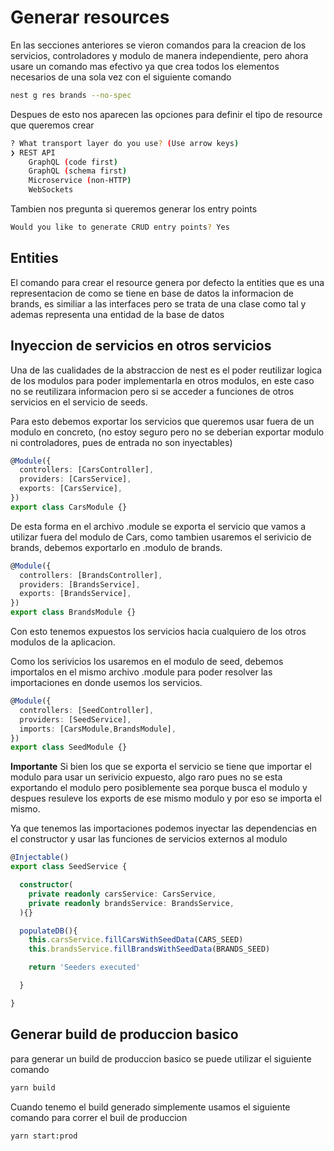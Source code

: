 # Generar resources

En las secciones anteriores se vieron comandos para la creacion de los servicios, controladores y modulo de manera independiente, pero ahora usare un comando mas efectivo ya que crea todos los elementos necesarios de una sola vez con el siguiente comando

```bash
nest g res brands --no-spec
```

Despues de esto nos aparecen las opciones para definir el tipo de resource que queremos crear

```bash
? What transport layer do you use? (Use arrow keys) 
❯ REST API
    GraphQL (code first)
    GraphQL (schema first)
    Microservice (non-HTTP)
    WebSockets
```

Tambien nos pregunta si queremos generar los entry points

```bash
Would you like to generate CRUD entry points? Yes
```


## Entities

El comando para crear el resource genera por defecto la entities que es una representacion de como se tiene en base de datos la informacion de brands, es similiar a las interfaces pero se trata de una clase como tal y ademas representa una entidad de la base de datos

## Inyeccion de servicios en otros servicios

Una de las cualidades de la abstraccion de nest es el poder reutilizar logica de los modulos para poder implementarla en otros modulos, en este caso no se reutilizara informacion pero si se acceder a funciones de otros servicios en el servicio de seeds.

Para esto debemos exportar los servicios que queremos usar fuera de un modulo en concreto, (no estoy seguro pero no se deberian exportar modulo ni controladores, pues de entrada no son inyectables)

```ts
@Module({
  controllers: [CarsController],
  providers: [CarsService],
  exports: [CarsService],
})
export class CarsModule {}
```

De esta forma en el archivo .module se exporta el servicio que vamos a utilizar fuera del modulo de Cars, como tambien usaremos el serivicio de brands, debemos exportarlo en .modulo de brands.

```ts
@Module({
  controllers: [BrandsController],
  providers: [BrandsService],
  exports: [BrandsService],
})
export class BrandsModule {}
```

Con esto tenemos expuestos los servicios hacia cualquiero de los otros modulos de la aplicacion. 

Como los serivicios los usaremos en el modulo de seed, debemos importalos en el mismo archivo .module para poder resolver las importaciones en donde usemos los servicios.

```ts
@Module({
  controllers: [SeedController],
  providers: [SeedService],
  imports: [CarsModule,BrandsModule],
})
export class SeedModule {}
```

**Importante** Si bien los que se exporta el servicio se tiene que importar el modulo para usar un serivicio expuesto, algo raro pues no se esta exportando el modulo pero posiblemente sea porque busca el modulo y despues resuleve los exports de ese mismo modulo y por eso se importa el mismo. 

Ya que tenemos las importaciones podemos inyectar las dependencias en el constructor y usar las funciones de servicios externos al modulo

```ts
@Injectable()
export class SeedService {

  constructor(
    private readonly carsService: CarsService,
    private readonly brandsService: BrandsService,
  ){}

  populateDB(){
    this.carsService.fillCarsWithSeedData(CARS_SEED)
    this.brandsService.fillBrandsWithSeedData(BRANDS_SEED)

    return 'Seeders executed'

  }

}
```

## Generar build de produccion basico

para generar un build de produccion basico se puede utilizar el siguiente comando

```bash
yarn build
```

Cuando tenemo el build generado simplemente usamos el siguiente comando para correr el buil de produccion

```bash
yarn start:prod
```
